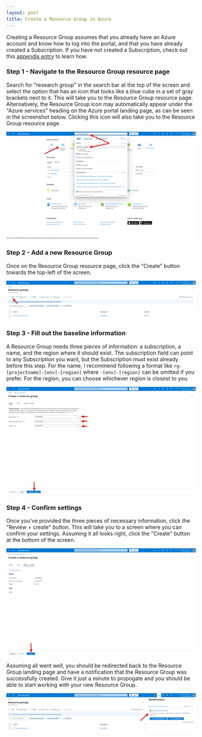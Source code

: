 ```yaml
---
layout: post
title: Create a Resource Group in Azure
---
```


Creating a Resource Group assumes that you already have an Azure account and know how to log into the portal, and that you have already created a Subscription. If you have not created a Subscription, check out this [appendix entry](/appendix/create-azure-subscription) to learn how. 

### Step 1 - Navigate to the Resource Group resource page

Search for "research group" in the search bar at the top of the screen and select the option that has an icon that looks like a blue cube in a set of gray brackets next to it. This will take you to the Resource Group resource page. Alternatively, the Resource Group icon may automatically appear under the "Azure services" heading on the Azure portal landing page, as can be seen in the screenshot below. Clicking this icon will also take you to the Resource Group resource page.

![image of the Azure portal landing page with arrows pointing to the Resource Group icon and the results of searching for "Resource Group" in the search box](/assets/img/create-azure-resource-group/create-resource-group-1.png)

### Step 2 - Add a new Resource Group

Once on the Resource Group resource page, click the "Create" button towards the top-left of the screen.

![image of the Resource Group landing page with an arrow pointing to the button labeled "create"](/assets/img/create-azure-resource-group/create-resource-group-2.png)

### Step 3 - Fill out the baseline information

A Resource Group needs three pieces of information: a subscription, a name, and the region where it should exist. The subscription field can point to any Subscription you want, but the Subscription must exist already before this step. For the name, I recommend following a format like `rg-[projectname]-[env]-[region]` where `-[env]-[region]` can be omitted if you prefer. For the region, you can choose whichever region is closest to you. 

![image of the Resource Group creation page with arrows pointing to the three fields that need to be populated and the submit button](/assets/img/create-azure-resource-group/create-resource-group-3.png)

### Step 4 - Confirm settings

Once you've provided the three pieces of necessary information, click the "Review + create" button. This will take you to a screen where you can confirm your settings. Assuming it all looks right, click the "Create" button at the bottom of the screen.

![image of the Resource Group creation summary screen](/assets/img/create-azure-resource-group/create-resource-group-4.png)

Assuming all went well, you should be redirected back to the Resource Group landing page and have a notification that the Resource Group was successfully created. Give it just a minute to propogate and you should be able to start working with your new Resource Group.

![image of the Resource Group landing with the Notifications panel opened and an arrow pointing to a message that says the Resource Group has been successfully created](/assets/img/create-azure-resource-group/create-resource-group-5.png)
